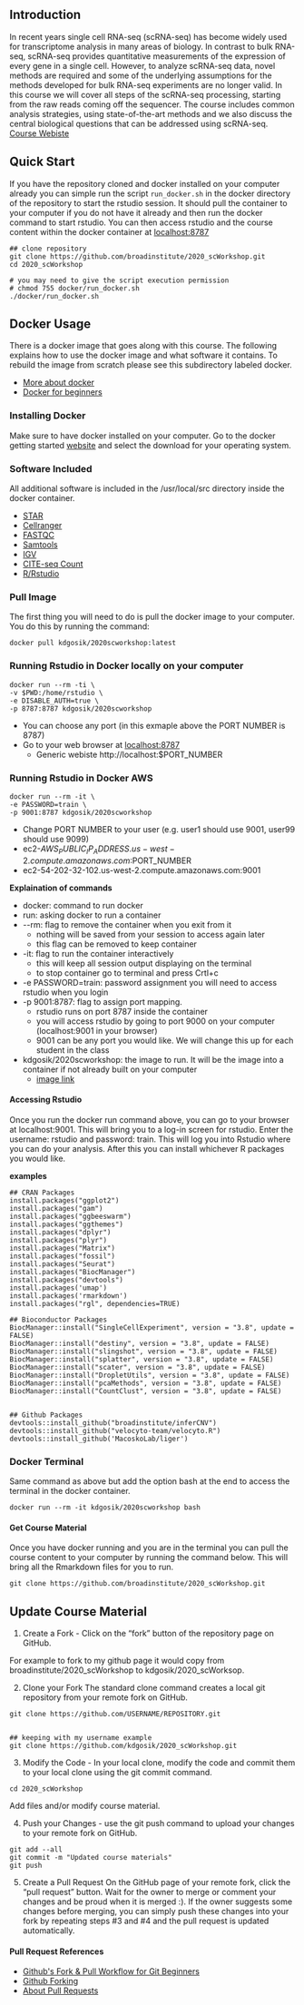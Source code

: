 ## Introduction

In recent years single cell RNA-seq (scRNA-seq) has become widely used for transcriptome analysis in many areas of biology. In contrast to bulk RNA-seq, scRNA-seq provides quantitative measurements of the expression of every gene in a single cell. However, to analyze scRNA-seq data, novel methods are required and some of the underlying assumptions for the methods developed for bulk RNA-seq experiments are no longer valid. In this course we will cover all steps of the scRNA-seq processing, starting from the raw reads coming off the sequencer. The course includes common analysis strategies, using state-of-the-art methods and we also discuss the central biological questions that can be addressed using scRNA-seq.
[Course Webiste](https://broadinstitute.github.io/2020_scWorkshop/)

## Quick Start

If you have the repository cloned and docker installed on your computer already you can simple run the script `run_docker.sh` in the docker directory of the repository to start the rstudio session.  It should pull the container to your computer if you do not have it already and then run the docker command to start rstudio.  You can then access rstudio and the course content within the docker container at [localhost:8787](http://localhost:8787/)

```{bash}
## clone repository
git clone https://github.com/broadinstitute/2020_scWorkshop.git
cd 2020_scWorkshop

# you may need to give the script execution permission
# chmod 755 docker/run_docker.sh
./docker/run_docker.sh
```


## Docker Usage

There is a docker image that goes along with this course.  The following explains how to use the docker image and what software it contains.  To rebuild the image from scratch please see this subdirectory labeled docker. 

  - [More about docker](https://www.youtube.com/watch?v=6aBsjT5HoGY)
  - [Docker for beginners](https://docker-curriculum.com/)
### Installing Docker

Make sure to have docker installed on your computer. Go to the docker getting started [website](https://www.docker.com/get-started) and select the download for your operating system.  


### Software Included

All additional software is included in the /usr/local/src directory inside the docker container.  

  - [STAR](https://github.com/alexdobin/STAR)
  - [Cellranger](https://support.10xgenomics.com/single-cell-gene-expression/software/pipelines/latest/installation)
  - [FASTQC](https://www.bioinformatics.babraham.ac.uk/projects/download.html)
  - [Samtools](https://github.com/samtools/samtools)
  - [IGV](http://software.broadinstitute.org/software/igv/)
  - [CITE-seq Count](https://github.com/Hoohm/CITE-seq-Count)
  - [R/Rstudio](https://www.rstudio.com/)
  
  
### Pull Image

The first thing you will need to do is pull the docker image to your computer.  You do this by running the command:

```{bash}
docker pull kdgosik/2020scworkshop:latest
```

### Running Rstudio in Docker locally on your computer

```{bash}
docker run --rm -ti \
-v $PWD:/home/rstudio \
-e DISABLE_AUTH=true \
-p 8787:8787 kdgosik/2020scworkshop

```
  - You can choose any port (in this exmaple above the PORT NUMBER is 8787)
  - Go to your web browser at [localhost:8787](http://localhost:8787)
    - Generic webiste http://localhost:$PORT_NUMBER
  

### Running Rstudio in Docker AWS

```{bash}
docker run --rm -it \
-e PASSWORD=train \
-p 9001:8787 kdgosik/2020scworkshop
```
  - Change PORT NUMBER to your user (e.g. user1 should use 9001, user99 should use 9099)
  - ec2-$AWS_PUBLIC_IP_ADDRESS.us-west-2.compute.amazonaws.com:$PORT_NUMBER
  - ec2-54-202-32-102.us-west-2.compute.amazonaws.com:9001


**Explaination of commands**
  - docker: command to run docker
  - run: asking docker to run a container
  - --rm: flag to remove the container when you exit from it
      - nothing will be saved from your session to access again later
      - this flag can be removed to keep container
  - -it: flag to run the container interactively
    - this will keep all session output displaying on the terminal
    - to stop container go to terminal and press Crtl+c
  - -e PASSWORD=train: password assignment you will need to access rstudio when you login
  - -p 9001:8787: flag to assign port mapping.
    - rstudio runs on port 8787 inside the container
    - you will access rstudio by going to port 9000 on your computer (localhost:9001 in your browser)
    - 9001 can be any port you would like.  We will change this up for each student in the class
  - kdgosik/2020scworkshop: the image to run.  It will be the image into a container if not already built on your computer
    - [image link](https://hub.docker.com/r/kdgosik/2020scworkshop)



#### Accessing Rstudio

Once you run the docker run command above, you can go to your browser at localhost:9001.  This will bring you to a log-in screen for rstudio.  Enter the username: rstudio and password: train.  This will log you into Rstudio where you can do your analysis.  After this you can install whichever R packages you would like.  


**examples**
```{R}
## CRAN Packages
install.packages("ggplot2")
install.packages("gam")
install.packages("ggbeeswarm")
install.packages("ggthemes")
install.packages("dplyr")
install.packages("plyr")
install.packages("Matrix")
install.packages("fossil")
install.packages("Seurat")
install.packages("BiocManager")
install.packages("devtools")
install.packages('umap')
install.packages('rmarkdown')
install.packages("rgl", dependencies=TRUE)

## Bioconductor Packages
BiocManager::install("SingleCellExperiment", version = "3.8", update = FALSE)
BiocManager::install("destiny", version = "3.8", update = FALSE)
BiocManager::install("slingshot", version = "3.8", update = FALSE)
BiocManager::install("splatter", version = "3.8", update = FALSE)
BiocManager::install("scater", version = "3.8", update = FALSE)
BiocManager::install("DropletUtils", version = "3.8", update = FALSE)
BiocManager::install("pcaMethods", version = "3.8", update = FALSE)
BiocManager::install("CountClust", version = "3.8", update = FALSE)


## Github Packages
devtools::install_github("broadinstitute/inferCNV")
devtools::install_github("velocyto-team/velocyto.R")
devtools::install_github('MacoskoLab/liger')

```

### Docker Terminal

Same command as above but add the option bash at the end to access the terminal in the docker container.

```{bash}
docker run --rm -it kdgosik/2020scworkshop bash
```



#### Get Course Material

Once you have docker running and you are in the terminal you can pull the course content to your computer by running the command below.  This will bring all the Rmarkdown files for you to run.

```{bash}
git clone https://github.com/broadinstitute/2020_scWorkshop.git
```


## Update Course Material

  1. Create a Fork  - Click on the “fork” button of the repository page on GitHub.

For example to fork to my github page it would copy from broadinstitute/2020_scWorkshop to kdgosik/2020_scWorksop.

  2. Clone your Fork
The standard clone command creates a local git repository from your remote fork on GitHub.

```{bash}
git clone https://github.com/USERNAME/REPOSITORY.git


## keeping with my username example
git clone https://github.com/kdgosik/2020_scWorkshop.git
```

  3. Modify the Code  - In your local clone, modify the code and commit them to your local clone using the git commit command.

```{bash}
cd 2020_scWorkshop
```
Add files and/or modify course material.


  4. Push your Changes - use the git push command to upload your changes to your remote fork on GitHub.

```{bash}
git add --all
git commit -m "Updated course materials"
git push 
```

  5. Create a Pull Request
On the GitHub page of your remote fork, click the “pull request” button. Wait for the owner to merge or comment your changes and be proud when it is merged :). If the owner suggests some changes before merging, you can simply push these changes into your fork by repeating steps #3 and #4 and the pull request is updated automatically.



#### Pull Request References

  - [Github's Fork & Pull Workflow for Git Beginners](https://reflectoring.io/github-fork-and-pull/)
  - [Github Forking](https://gist.github.com/Chaser324/ce0505fbed06b947d962)
  - [About Pull Requests](https://help.github.com/en/github/collaborating-with-issues-and-pull-requests/about-pull-requests)